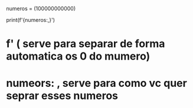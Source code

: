 numeros = (100000000000)

print(f'{numeros:,}')
# f' ( serve para separar de forma automatica os 0 do mumero)
# numeors: , serve para como vc quer seprar esses numeros
